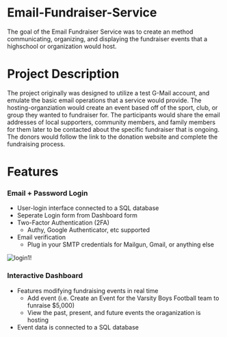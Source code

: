 # Email-Fundraiser-Service

The goal of the Email Fundraiser Service was to create an method communicating, organizing, and displaying the fundraiser events that a highschool 
or organization would host.

# Project Description
The project originally was designed to utilize a test G-Mail account, and emulate the basic email operations that a service would provide. The 
hosting-organziation would create an event based off of the sport, club, or group they wanted to fundraiser for. The participants would share the
email addresses of local supporters, community members, and family members for them later to be contacted about the specific fundraiser that is 
ongoing. The donors would follow the link to the donation website and complete the fundraising process.

# Features
### Email + Password Login
  - User-login interface connected to a SQL database
  - Seperate Login form from Dashboard form
- Two-Factor Authentication (2FA)
  - Authy, Google Authenticator, etc supported
- Email verification
  - Plug in your SMTP credentials for Mailgun, Gmail, or anything else
  
![login1!](https://user-images.githubusercontent.com/43658901/187299106-1679dadb-ee97-405c-a895-c9a6e513a045.PNG)
  
### Interactive Dashboard
- Features modifying fundraising events in real time
  - Add event (i.e. Create an Event for the Varsity Boys Football team to funraise $5,000)
  - View the past, present, and future events the oraganization is hosting
- Event data is connected to a SQL database
  
